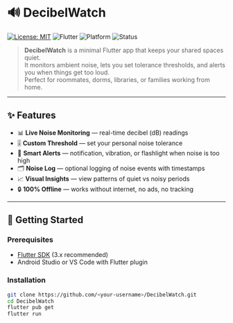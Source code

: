 # 🔊 DecibelWatch

[![License: MIT](https://img.shields.io/badge/License-MIT-yellow.svg)](LICENSE)
![Flutter](https://img.shields.io/badge/Flutter-3.x-blue?logo=flutter)
![Platform](https://img.shields.io/badge/platform-Android%20%7C%20iOS-green)
![Status](https://img.shields.io/badge/status-active-success)

> **DecibelWatch** is a minimal Flutter app that keeps your shared spaces quiet.  
It monitors ambient noise, lets you set tolerance thresholds, and alerts you when things get too loud.  
Perfect for roommates, dorms, libraries, or families working from home.

---

## ✨ Features
- 📊 **Live Noise Monitoring** — real-time decibel (dB) readings
- 🎚️ **Custom Threshold** — set your personal noise tolerance
- 🔔 **Smart Alerts** — notification, vibration, or flashlight when noise is too high
- 🗂 **Noise Log** — optional logging of noise events with timestamps
- 📈 **Visual Insights** — view patterns of quiet vs noisy periods
- 🔒 **100% Offline** — works without internet, no ads, no tracking

---

## 🚀 Getting Started

### Prerequisites
- [Flutter SDK](https://flutter.dev/docs/get-started/install) (3.x recommended)
- Android Studio or VS Code with Flutter plugin

### Installation
```bash
git clone https://github.com/<your-username>/DecibelWatch.git
cd DecibelWatch
flutter pub get
flutter run
